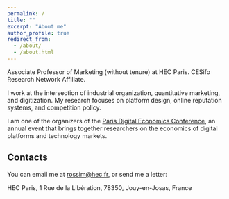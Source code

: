 ```yaml
---
permalink: /
title: ""
excerpt: "About me"
author_profile: true
redirect_from: 
  - /about/
  - /about.html
---
```


Associate Professor of Marketing (without tenure) at HEC Paris. CESifo Research Network Affiliate.

I work at the intersection of industrial organization, quantitative marketing, and digitization. My research focuses on platform design, online reputation systems, and competition policy.

I am one of the organizers of the <a href="https://www.digitaleconomics-paris.fr/conference-2025">Paris Digital Economics Conference</a>, an annual event that brings together researchers on the economics of digital platforms and technology markets.


Contacts
------

You can email me at <a href="mailto:rossim@hec.fr">rossim@hec.fr</a>, or send me a letter:

HEC Paris, 1 Rue de la Libération, 78350, Jouy-en-Josas, France
